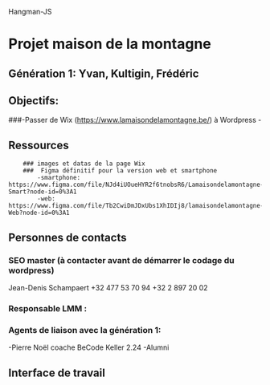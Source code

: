 Hangman-JS
# Projet maison de la montagne

## Génération 1: Yvan, Kultigin, Frédéric

## Objectifs: 
   ###-Passer de Wix (https://www.lamaisondelamontagne.be/) à Wordpress
        -

  ## Ressources
        ### images et datas de la page Wix
        ###  Figma définitif pour la version web et smartphone
            -smartphone: https://www.figma.com/file/NJd4iUOueHYR2f6tnobsR6/Lamaisondelamontagne-Smart?node-id=0%3A1
            -web: https://www.figma.com/file/Tb2CwiDmJDxUbs1XhIDIj8/lamaisondelamontagne-Web?node-id=0%3A1

   ##  Personnes de contacts
   ### SEO master (à contacter avant de démarrer le codage du wordpress)
   Jean-Denis Schampaert
   +32 477 53 70 94
   +32 2 897 20 02
   ### Responsable LMM :
   ### Agents de liaison avec la génération 1:
   -Pierre Noël coache BeCode Keller 2.24
   -Alumni
   ## Interface de travail

